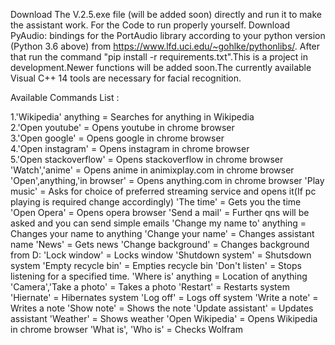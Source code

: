 Download The V.2.5.exe file (will be added soon) directly and run it to make the assistant work. For the Code to run properly yourself. Download PyAudio: bindings for the PortAudio library according to your python version (Python 3.6 above) from https://www.lfd.uci.edu/~gohlke/pythonlibs/. After that run the command "pip install -r requirements.txt".This is a project in development.Newer functions will be added soon.The currently available Visual C++ 14 tools are necessary for facial recognition.

Available Commands List :

1.'Wikipedia' anything = Searches for anything in Wikipedia\
2.'Open youtube' = Opens youtube in chrome browser\
3.'Open google' = Opens google in chrome browser\
4.'Open instagram' = Opens instagram in chrome browser\
5.'Open stackoverflow' = Opens stackoverflow in chrome browser
'Watch','anime' = Opens anime in animixplay.com in chrome browser
'Open',anything,'in browser' = Opens anything.com in chrome browser
'Play music' = Asks for choice of preferred streaming service and opens it(If pc playing is required change accordingly)
'The time' = Gets you the time
'Open Opera' = Opens opera browser
'Send a mail' = Further qns will be asked and you can send simple emails
'Change my name to' anything = Changes your name to anything
'Change your name' = Changes assistant name
'News' = Gets news
'Change background' = Changes background from D:
'Lock window' = Locks window
'Shutdown system' = Shutsdown system
'Empty recycle bin' = Empties recycle bin
'Don't listen' = Stops listening for a specified time.
'Where is' anything = Location of anything
'Camera','Take a photo' = Takes a photo
'Restart' = Restarts system
'Hiernate' = Hibernates system
'Log off' = Logs off system
'Write a note' = Writes a note
'Show note' = Shows the note
'Update assistant' = Updates assistant
'Weather' = Shows weather
'Open Wikipedia' = Opens Wikipedia in chrome browser
'What is', 'Who is' = Checks Wolfram